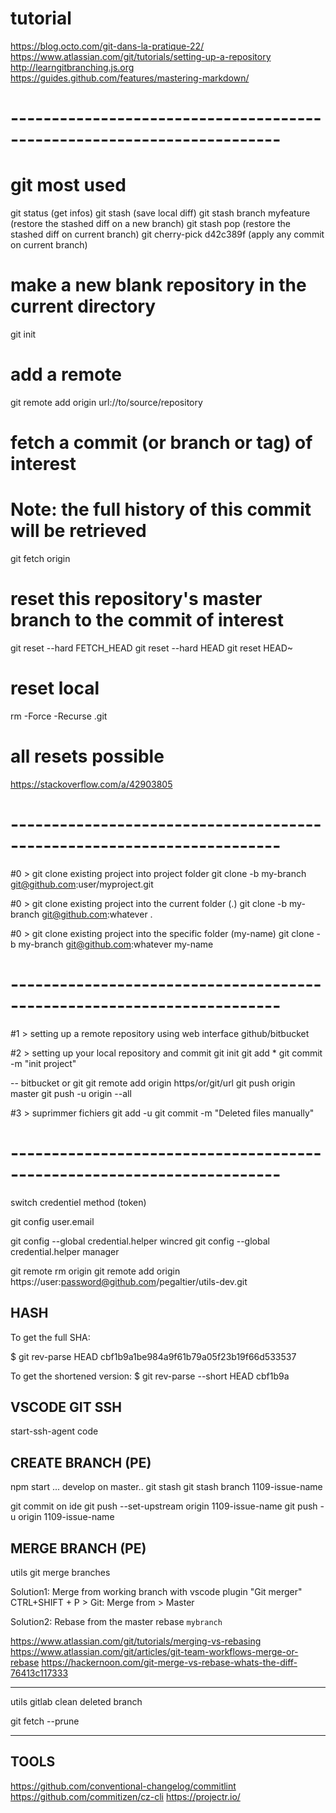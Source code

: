 # tutorial

https://blog.octo.com/git-dans-la-pratique-22/
https://www.atlassian.com/git/tutorials/setting-up-a-repository
http://learngitbranching.js.org
https://guides.github.com/features/mastering-markdown/

# -----------------------------------------------------------------------

# git most used 

git status (get infos)
git stash (save local diff)
git stash branch myfeature  (restore the stashed diff on a new branch)
git stash pop (restore the stashed diff on current branch)
git cherry-pick d42c389f (apply any commit on current branch)

# make a new blank repository in the current directory
git init

# add a remote
git remote add origin url://to/source/repository

# fetch a commit (or branch or tag) of interest
# Note: the full history of this commit will be retrieved
git fetch origin <sha1-of-commit-of-interest>

# reset this repository's master branch to the commit of interest
git reset --hard FETCH_HEAD
git reset --hard HEAD
git reset HEAD~ 

# reset local
rm -Force -Recurse .git

# all resets possible
https://stackoverflow.com/a/42903805

# -----------------------------------------------------------------------

#0 > git clone existing project into project folder
git clone -b my-branch git@github.com:user/myproject.git

#0 > git clone existing project into the current folder (.)
git clone -b my-branch git@github.com:whatever .

#0 > git clone existing project into the specific folder (my-name)
git clone -b my-branch git@github.com:whatever my-name

# -----------------------------------------------------------------------

#1 > setting up a remote repository using web interface github/bitbucket

#2 > setting up your local repository and commit
git init
git add *
git commit -m "init project"

-- bitbucket or git
git remote add origin https/or/git/url
git push origin master
git push -u origin --all

#3 > suprimmer fichiers
git add -u
git commit -m "Deleted files manually"


# -----------------------------------------------------------------------


switch credentiel method (token)

git config user.email

git config --global credential.helper wincred
git config --global credential.helper manager

git remote rm origin
git remote add origin https://user:password@github.com/pegaltier/utils-dev.git


## HASH

To get the full SHA:

$ git rev-parse HEAD
cbf1b9a1be984a9f61b79a05f23b19f66d533537

To get the shortened version:
$ git rev-parse --short HEAD
cbf1b9a



## VSCODE GIT SSH

start-ssh-agent
code



## CREATE BRANCH (PE)

npm start
... develop on master..
git stash
git stash branch 1109-issue-name

git commit on ide
git push --set-upstream origin 1109-issue-name
git push -u origin 1109-issue-name

## MERGE BRANCH (PE)

utils git merge branches

Solution1: Merge
from working branch with vscode plugin "Git merger"
CTRL+SHIFT + P > Git: Merge from > Master

Solution2: Rebase
from the master 
rebase `mybranch`

https://www.atlassian.com/git/tutorials/merging-vs-rebasing
https://www.atlassian.com/git/articles/git-team-workflows-merge-or-rebase
https://hackernoon.com/git-merge-vs-rebase-whats-the-diff-76413c117333

------------------------------------

utils gitlab clean deleted branch

git fetch --prune

------------------------------------


## TOOLS

https://github.com/conventional-changelog/commitlint
https://github.com/commitizen/cz-cli
https://projectr.io/
